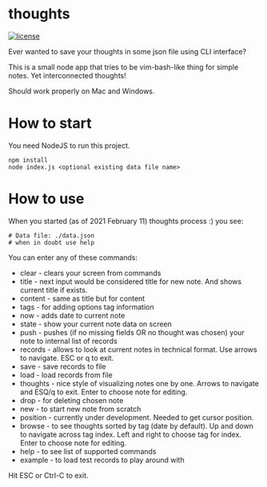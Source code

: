 # thoughts
[![license](https://img.shields.io/badge/license-MIT-blue.svg)](LICENSE)

Ever wanted to save your thoughts in some json file using CLI interface?

This is a small node app that tries to be vim-bash-like thing for simple notes. Yet interconnected thoughts!

Should work properly on Mac and Windows.

# How to start

You need NodeJS to run this project.

```
npm install
node index.js <optional existing data file name>
```

# How to use

When you started (as of 2021 February 11) thoughts process :) you see:

```
# Data file: ./data.json
# when in doubt use help
```

You can enter any of these commands:

* clear - clears your screen from commands
* title - next input would be considered title for new note. And shows current title if exists.
* content - same as title but for content
* tags - for adding options tag information
* now - adds date to current note
* state - show your current note data on screen
* push - pushes (if no missing fields OR no thought was chosen) your note to internal list of records
* records - allows to look at current notes in technical format. Use arrows to navigate. ESC or q to exit.
* save - save records to file
* load - load records from file
* thoughts - nice style of visualizing notes one by one. Arrows to navigate and ESQ/q to exit. Enter to choose note for editing.
* drop - for deleting chosen note
* new - to start new note from scratch
* position - currently under development. Needed to get cursor position.
* browse - to see thoughts sorted by tag (date by default). Up and down to navigate across tag index. Left and right to choose tag for index. Enter to choose note for editing.
* help - to see list of supported commands
* example - to load test records to play around with

Hit ESC or Ctrl-C to exit.